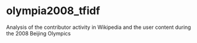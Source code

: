 # olympia2008_tfidf
Analysis of the contributor activity in Wikipedia and the user content during the 2008 Beijing Olympics
